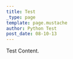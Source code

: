 ```yaml
---
title: Test
_type: page
template: page.mustache
author: Python Test
post_date: 08-10-13
---
```


Test Content.

